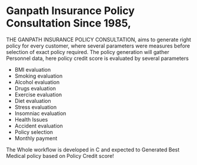 # Ganpath Insurance Policy Consultation Since 1985, 
THE GANPATH INSURANCE POLICY CONSULTATION, aims to generate right policy for every customer, where several parameters were measures before selection of exact policy required. The policy generation will gather Personnel data, here policy credit score is evaluated by several parameters
* BMI evaluation
*	Smoking evaluation
*	Alcohol evaluation
*	Drugs evaluation
*	Exercise evaluation
*	Diet evaluation
*	Stress evaluation
*	Insomniac evaluation
*	Health Issues
*	Accident evaluation
*	Policy selection
*	 Monthly payment

The Whole workflow is developed in C and expected to Generated Best Medical policy based on Policy Credit score! 

